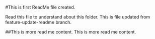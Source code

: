 #This is first ReadMe file created.

Read this file to understand about this folder.
This is file updated from feature-update-readme branch.



##This is more read me content.
This is more read me content.
